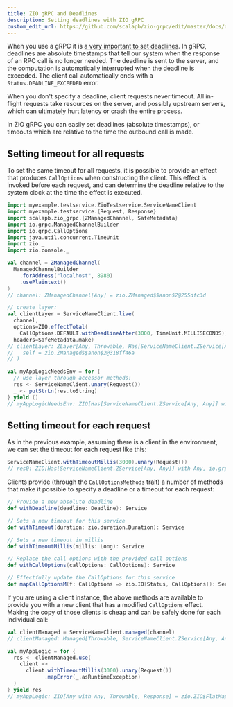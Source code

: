 ```yaml
---
title: ZIO gRPC and Deadlines
description: Setting deadlines with ZIO gRPC
custom_edit_url: https://github.com/scalapb/zio-grpc/edit/master/docs/deadlines.md
---
```


When you use a gRPC it is [a very important to set deadlines](https://grpc.io/blog/deadlines/).
In gRPC, deadlines are absolute timestamps that tell our system when the response of an RPC call is
no longer needed. The deadline is sent to the server, and the computation is automatically interrupted
when the deadline is exceeded. The client call automatically ends with a `Status.DEADLINE_EXCEEDED` error.

When you don't specify a deadline, client requests never timeout. All in-flight requests take
resources on the server, and possibly upstream servers, which can ultimately hurt latency or crash
the entire process.

In ZIO gRPC you can easily set deadlines (absolute timestamps), or timeouts which are relative to
the time the outbound call is made.

## Setting timeout for all requests

To set the same timeout for all requests, it is possible to provide an effect that produces `CallOptions`
when constructing the client. This effect is invoked before each request, and can determine the deadline
relative to the system clock at the time the effect is executed.

```scala
import myexample.testservice.ZioTestservice.ServiceNameClient
import myexample.testservice.{Request, Response}
import scalapb.zio_grpc.{ZManagedChannel, SafeMetadata}
import io.grpc.ManagedChannelBuilder
import io.grpc.CallOptions
import java.util.concurrent.TimeUnit
import zio._
import zio.console._

val channel = ZManagedChannel(
  ManagedChannelBuilder
    .forAddress("localhost", 8980)
    .usePlaintext()
)
// channel: ZManagedChannel[Any] = zio.ZManaged$$anon$2@255dfc3d

// create layer:
val clientLayer = ServiceNameClient.live(
  channel,
  options=ZIO.effectTotal(
    CallOptions.DEFAULT.withDeadlineAfter(3000, TimeUnit.MILLISECONDS)),
  headers=SafeMetadata.make)
// clientLayer: ZLayer[Any, Throwable, Has[ServiceNameClient.ZService[Any, Any]]] = Managed(
//   self = zio.ZManaged$$anon$2@318ff46a
// )

val myAppLogicNeedsEnv = for {
  // use layer through accessor methods:
  res <- ServiceNameClient.unary(Request())
  _ <- putStrLn(res.toString)
} yield ()
// myAppLogicNeedsEnv: ZIO[Has[ServiceNameClient.ZService[Any, Any]] with Any with Console, Object, Unit] = zio.ZIO$FlatMap@1f020e5d
```

## Setting timeout for each request

As in the previous example, assuming there is a client in the environment, we can set the timeout
for each request like this:

```scala
ServiceNameClient.withTimeoutMillis(3000).unary(Request())
// res0: ZIO[Has[ServiceNameClient.ZService[Any, Any]] with Any, io.grpc.Status, Response] = zio.ZIO$Read@32d8914a
```

Clients provide (through the `CallOptionsMethods` trait) a number of methods that make it possible
to specify a deadline or a timeout for each request:

```scala
// Provide a new absolute deadline
def withDeadline(deadline: Deadline): Service

// Sets a new timeout for this service
def withTimeout(duration: zio.duration.Duration): Service

// Sets a new timeout in millis
def withTimeoutMillis(millis: Long): Service

// Replace the call options with the provided call options
def withCallOptions(callOptions: CallOptions): Service

// Effectfully update the CallOptions for this service
def mapCallOptionsM(f: CallOptions => zio.IO[Status, CallOptions]): Service
```

If you are using a client instance, the above methods are available to provide you with a new
client that has a modified `CallOptions` effect. Making the copy of those clients is cheap and can
be safely done for each individual call:

```scala
val clientManaged = ServiceNameClient.managed(channel)
// clientManaged: Managed[Throwable, ServiceNameClient.ZService[Any, Any]] = zio.ZManaged$$anon$2@168ab14e

val myAppLogic = for {
  res <- clientManaged.use(
    client =>
      client.withTimeoutMillis(3000).unary(Request())
            .mapError(_.asRuntimeException)
  )
} yield res
// myAppLogic: ZIO[Any with Any, Throwable, Response] = zio.ZIO$FlatMap@2be1bc9f
```
